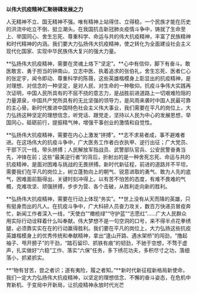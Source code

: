 **以伟大抗疫精神汇聚磅礴发展之力**

人无精神不立、国无精神不强。唯有精神上站得住、立得稳，一个民族才能在历史的洪流中屹立不倒、挺立潮头。在我国抗击新冠肺炎疫情斗争中，铸就了生命至上、举国同心、舍生忘死、尊重科学、命运与共的伟大抗疫精神，丰富了民族精神和时代精神的内涵。我们要大力弘扬伟大抗疫精神，使之转化为全面建设社会主义现代化国家、实现中华民族伟大复兴的强大力量。

**弘扬伟大抗疫精神，需要在灵魂上烙下“坚定”。**心中有信仰，脚下有奋斗。敢医敢言、勇于担当的钟南山，立志中医、执着追求的张伯礼，舍生忘死、医者仁心的张定宇，闻令即动、尊重科学的陈薇，这些英雄楷模身上彰显出的抗疫精神，是对理想、对信念的一种坚定，是对人民、对生命的一种敬仰。抗疫斗争伟大实践再次证明，中国人民所具有的不屈不挠的意志力，是战胜前进道路上一切艰难险阻的力量源泉，中国共产党所具有的无比坚强的领导力，是风雨来袭时中国人民最可靠的主心骨。新时代推进中国特色社会主义伟大事业，我们需要在平凡的岗位上，大力弘扬这种坚定的理想信念，听党话、跟党走，坚持以人民为中心的发展思想，举国同心，砥砺前行，提振精气神，增强干事创业的激情和自觉性。

**弘扬伟大抗疫精神，需要在内心上激发“拼搏”。**志不求易者成，事不避难者进。在这场伟大的抗疫斗争中，广大医务工作者白衣执甲、逆行出征；广大党员、干部下沉一线，带头拼搏；人民解放军指战员、武警部队官兵、公安民警奋勇当先，冲锋在前；这些“最美逆行者”的背后，折射出的是一种舍死忘死、命运与共的抗疫精神，是面对困难与挑战的无畏拼搏。新时代新征程，前进的道路并不平坦，需要我们在平凡的岗位上，树立蓬勃向上的朝气、锐意进取的勇气、敢为人先的底气，困难面前豁得出、关键时刻冲得上。以有苦不怕苦的态度，有难不畏难的气概，克难攻坚、顽强拼搏，步步为营、各个击破，从胜利走向新的胜利。

**弘扬伟大抗疫精神，需要在行动上体现“务实”。**世上没有从天而降的英雄，只有挺身而出的凡人。在抗疫斗争中，广大科研人员奋力攻关，数百万快递员冒疫奔忙，新闻工作者深入一线，“天使白”“橄榄绿”“守护蓝”“志愿红”......广大人民群众用实际行动诠释着什么叫奉献。伟大梦想不是一句空洞的口号，来不得半点花拳绣腿，必须靠实实在在的行动赢得胜利。我们要在平凡的岗位上，大力弘扬这些抗疫英雄楷模身上的优秀传统和奉献精神，拿出“逢山开路、遇水架桥”的闯劲，“撸起袖子、甩开膀子”的干劲，“踏石留印、抓铁有痕”的韧劲，不驰于空想，不骛于虚声，扎实做好“六稳”工作、落实“六保”任务，多下绣花功夫，多积尽寸之功，落细落小，抓紧抓实。

**“物有甘苦，尝之者识；道有夷险，履之者知。”**新时代新征程新格局新使命，我们一定大力弘扬伟大抗疫精神，以坚定的理想信念、不懈的奋斗姿态，在危机中育新机、于变局中开新局，让抗疫精神永放时代光芒